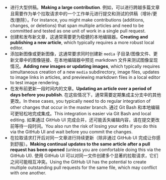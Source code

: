  - <span data-ttu-id="f1130-101">进行大型供稿。</span><span class="sxs-lookup"><span data-stu-id="f1130-101">**Making a large contribution**.</span></span> <span data-ttu-id="f1130-102">例如，可以进行跨越多篇文章且需要作为单个拉取请求中的一个工作单元进行提交和测试的供稿（增补/更改/删除）。</span><span class="sxs-lookup"><span data-stu-id="f1130-102">For instance, you might make contributions (additions, changes, or deletions) that span multiple articles and need to be committed and tested as one unit of work in a single pull request.</span></span> 
 - <span data-ttu-id="f1130-103">创建和发布新文章，这通常需要更为稳健的本地编辑器。</span><span class="sxs-lookup"><span data-stu-id="f1130-103">**Creating and publishing a new article**, which typically requires a more robust local editor.</span></span> 
 - <span data-ttu-id="f1130-104">添加新图像或更新图像，这通常要求同时创建新 `media` 子目录/图像文件、更新文章中的图像链接、在本地编辑器中预览 markdown 文件来测试图像呈现情况。</span><span class="sxs-lookup"><span data-stu-id="f1130-104">**Adding new images or updating images**, which typically requires simultaneous creation of a new `media` subdirectory, image files, updates to image links in articles, and previewing markdown files in a local editor to test image rendering.</span></span>
 - <span data-ttu-id="f1130-105">在发布前更新一段时间内的文章。</span><span class="sxs-lookup"><span data-stu-id="f1130-105">**Updating an article over a period of days before you publish**.</span></span> <span data-ttu-id="f1130-106">在这些情况下，通常需要定期集成主分支中的其他更改。</span><span class="sxs-lookup"><span data-stu-id="f1130-106">In these cases, you typically need to do regular integration of other changes that occur in the master branch.</span></span> <span data-ttu-id="f1130-107">通过 Git Bash 和本地编辑可更轻松地完成集成。</span><span class="sxs-lookup"><span data-stu-id="f1130-107">This integration is easier via Git Bash and local editing.</span></span> <span data-ttu-id="f1130-108">如果通过 GitHub UI 完成合并，还可能丢失编辑内容，请在提交更改前等待一段时间。</span><span class="sxs-lookup"><span data-stu-id="f1130-108">You also run the risk of losing your edits if you do this via the GitHub UI and wait before you commit the changes.</span></span>
 - <span data-ttu-id="f1130-109">在拉取请求打开后对同一文章进行持续更新（除非通过 GitHub UI 完成让你感到舒服）。</span><span class="sxs-lookup"><span data-stu-id="f1130-109">**Making continual updates to the same article after a pull request has been opened** (unless you are comfortable doing this via the GitHub UI).</span></span> <span data-ttu-id="f1130-110">使用 GitHub UI 可以对同一文件创建多个显著的拉取请求，它们之间可能相互冲突。</span><span class="sxs-lookup"><span data-stu-id="f1130-110">Using the GitHub UI has the potential to create multiple outstanding pull requests for the same file, which may conflict with one another.</span></span> 